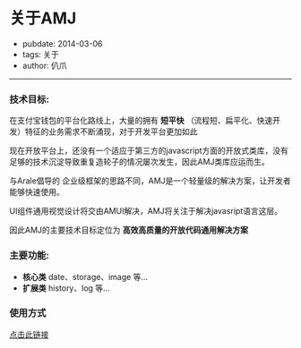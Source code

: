 # 关于AMJ
- pubdate: 2014-03-06
- tags: 关于
- author: 仈爪

---
### 技术目标:

在支付宝钱包的平台化路线上，大量的拥有 **短平快** （流程短、扁平化、快速开发）特征的业务需求不断涌现，对于开发平台更加如此

现在开放平台上，还没有一个适应于第三方的javascript方面的开放式类库，没有足够的技术沉淀导致重复造轮子的情况屡次发生，因此AMJ类库应运而生。

与Arale倡导的 企业级框架的思路不同，AMJ是一个轻量级的解决方案，让开发者能够快速使用。

UI组件通用视觉设计将交由AMUI解决，AMJ将关注于解决javasript语言这层。

因此AMJ的主要技术目标定位为 **高效高质量的开放代码通用解决方案**

### 主要功能:

* **核心类** date、storage、image 等...
* **扩展类** history、log 等...

### 使用方式
[点击此链接](http://am-team.github.io/amj/aj-doc.html)